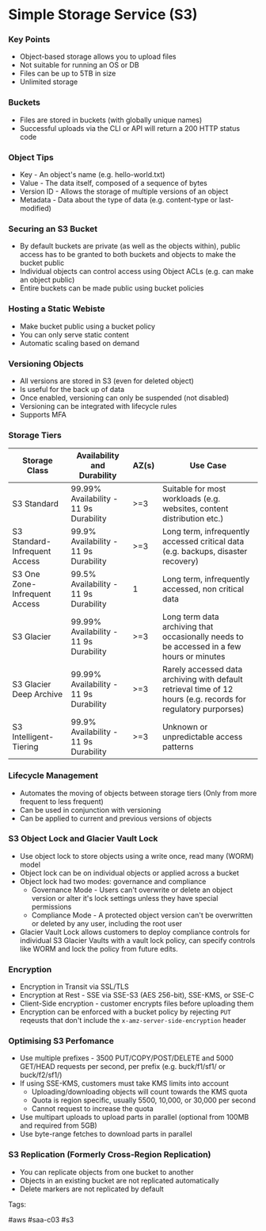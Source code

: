 # Simple Storage Service (S3)

### Key Points

* Object-based storage allows you to upload files
* Not suitable for running an OS or DB
* Files can be up to 5TB in size
* Unlimited storage

### Buckets

* Files are stored in buckets (with globally unique names)
* Successful uploads via the CLI or API will return a 200 HTTP status
  code

### Object Tips

* Key - An object's name (e.g. hello-world.txt)
* Value - The data itself, composed of a sequence of bytes
* Version ID - Allows the storage of multiple versions of an object
* Metadata - Data about the type of data (e.g. content-type or
  last-modified)

### Securing an S3 Bucket

* By default buckets are private (as well as the objects within), public
  access has to be granted to both buckets and objects to make the
  bucket public
* Individual objects can control access using Object ACLs (e.g. can
  make an object public)
* Entire buckets can be made public using bucket policies

### Hosting a Static Webiste

* Make bucket public using a bucket policy
* You can only serve static content
* Automatic scaling based on demand

### Versioning Objects

* All versions are stored in S3 (even for deleted object)
* Is useful for the back up of data
* Once enabled, versioning can only be suspended (not disabled)
* Versioning can be integrated with lifecycle rules
* Supports MFA

### Storage Tiers

| Storage Class                 | Availability and Durability            | AZ(s) | Use Case                                                                                                       |
|-------------------------------|----------------------------------------|-------|----------------------------------------------------------------------------------------------------------------|
| S3 Standard                   | 99.99% Availability - 11 9s Durability | >=3   | Suitable for most workloads (e.g. websites, content distribution etc.)                                         |
| S3 Standard-Infrequent Access | 99.9% Availability - 11 9s Durability  | >=3   | Long term, infrequently accessed critical data (e.g. backups, disaster recovery)                               |
| S3 One Zone-Infrequent Access | 99.5% Availability - 11 9s Durability  | 1     | Long term, infrequently accessed, non critical data                                                            |
| S3 Glacier                    | 99.99% Availability - 11 9s Durability | >=3   | Long term data archiving that occasionally needs to be accessed in a few hours or minutes                      |
| S3 Glacier Deep Archive       | 99.99% Availability - 11 9s Durability | >=3   | Rarely accessed data archiving with default retrieval time of 12 hours (e.g. records for regulatory purporses) |
| S3 Intelligent-Tiering        | 99.9% Availability - 11 9s Durability  | >=3   | Unknown or unpredictable access patterns                                                                       |

### Lifecycle Management

* Automates the moving of objects between storage tiers (Only from more
  frequent to less frequent)
* Can be used in conjunction with versioning
* Can be applied to current and previous versions of objects

### S3 Object Lock and Glacier Vault Lock

* Use object lock to store objects using a write once, read many (WORM)
  model
* Object lock can be on individual objects or applied across a bucket
* Object lock had two modes: governance and compliance
  * Governance Mode - Users can't overwrite or delete an object version
    or alter it's lock settings unless they have special permissions
  * Compliance Mode - A protected object version can't be overwritten or
    deleted by any user, including the root user
* Glacier Vault Lock allows customers to deploy compliance controls for
  individual S3 Glacier Vaults with a vault lock policy, can specify
  controls like WORM and lock the policy from future edits.

### Encryption

* Encryption in Transit via SSL/TLS
* Encryption at Rest - SSE via SSE-S3 (AES 256-bit), SSE-KMS, or SSE-C
* Client-Side encryption - customer encrypts files before uploading them
* Encryption can be enforced with a bucket policy by rejecting `PUT`
  reqeusts that don't include the `x-amz-server-side-encryption` header

### Optimising S3 Perfomance

* Use multiple prefixes - 3500 PUT/COPY/POST/DELETE and 5000 GET/HEAD
  requests per second, per prefix (e.g. buck/f1/sf1/ or buck/f2/sf1/)
* If using SSE-KMS, customers must take KMS limits into account
  * Uploading/downloading objects will count towards the KMS quota
  * Quota is region specific, usually 5500, 10,000, or 30,000 per second
  * Cannot request to increase the quota
* Use multipart uploads to upload parts in parallel (optional from 100MB
  and required from 5GB)
* Use byte-range fetches to download parts in parallel

### S3 Replication (Formerly Cross-Region Replication)

* You can replicate objects from one bucket to another
* Objects in an existing bucket are not replicated automatically
* Delete markers are not replicated by default

Tags:

  #aws #saa-c03 #s3
